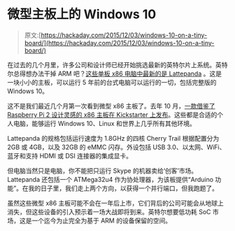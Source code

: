 # 微型主板上的 Windows 10

> 原文:[https://hackaday.com/2015/12/03/windows-10-on-a-tiny-board/](https://hackaday.com/2015/12/03/windows-10-on-a-tiny-board/)

在过去的几个月里，许多公司和设计师已经开始挑选最新的英特尔片上系统。英特尔总得想办法干掉 ARM 吧？[这些单板 x86 电脑中最新的是 Lattepanda](https://www.kickstarter.com/projects/139108638/lattepanda-a-45-win10-computer-for-everything) 。这是一块小小的主板，可以运行 5 年前的台式电脑可以运行的一切，包括完整版的 Windows 10。

这不是我们最近几个月第一次看到微型 x86 主板了。去年 10 月，[一款借鉴了 Raspberry Pi 2 设计灵感的 x86 主板在 Kickstarter 上发布](http://hackaday.com/2015/10/18/an-intel-atom-cpu-in-the-raspi-form-factor/)。这些都是合适的个人电脑，能够运行 Windows 10、Linux 和世界上几乎所有其他环境。

Lattepanda 的规格包括运行速度为 1.8GHz 的四核 Cherry Trail 根据配置分为 2GB 或 4GB，以及 32GB 的 eMMC 闪存。外设包括 USB 3.0、以太网、WiFi、蓝牙和支持 HDMI 或 DSI 连接器的集成显卡。

但电脑当然只是电脑，你不能把只运行 Skype 的机器卖给‘创客’市场。Lattepanda 还包括一个 ATMega32u4 作为协处理器，为该板提供“Arduino 功能”。在我的日子里，我们走上两个方向，以获得一个并行端口，但我跑题了。

虽然这些微型 x86 主板可能不会在一年后上市，它们背后的公司可能会从地球上消失，但这些设备的引入预示着一场大战即将到来。英特尔想要低功耗 SoC 市场，这是一个迄今为止完全为基于 ARM 的设备保留的空间。
